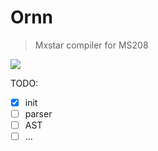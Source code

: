 # Ornn
 > Mxstar compiler for MS208
>
![](https://universe-meeps.leagueoflegends.com/v1/assets/images/ornn-splash.jpg)

TODO:
- [x] init
- [ ] parser
- [ ] AST
- [ ] ...
